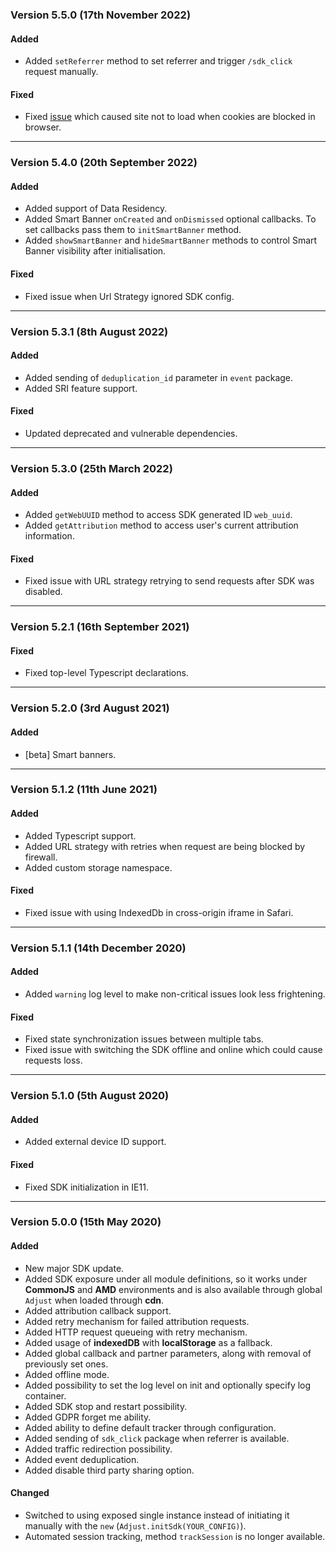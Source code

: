 ### Version 5.5.0 (17th November 2022)
#### Added
- Added `setReferrer` method to set referrer and trigger `/sdk_click` request manually.

#### Fixed
- Fixed [issue](https://github.com/adjust/web_sdk/issues/46) which caused site not to load when cookies are blocked in browser.

---
### Version 5.4.0 (20th September 2022)
#### Added
- Added support of Data Residency.
- Added Smart Banner `onCreated` and `onDismissed` optional callbacks. To set callbacks pass them to `initSmartBanner` method.
- Added `showSmartBanner` and `hideSmartBanner` methods to control Smart Banner visibility after initialisation.

#### Fixed
- Fixed issue when Url Strategy ignored SDK config.

---
### Version 5.3.1 (8th August 2022)
#### Added
- Added sending of `deduplication_id` parameter in `event` package.
- Added SRI feature support.

#### Fixed
- Updated deprecated and vulnerable dependencies.

---
### Version 5.3.0 (25th March 2022)
#### Added
- Added `getWebUUID` method to access SDK generated ID `web_uuid`.
- Added `getAttribution` method to access user's current attribution information.

#### Fixed
- Fixed issue with URL strategy retrying to send requests after SDK was disabled.

---

### Version 5.2.1 (16th September 2021)
#### Fixed
- Fixed top-level Typescript declarations.

---

### Version 5.2.0 (3rd August 2021)
#### Added
- [beta] Smart banners.

---

### Version 5.1.2 (11th June 2021)
#### Added
- Added Typescript support.
- Added URL strategy with retries when request are being blocked by firewall.
- Added custom storage namespace.

#### Fixed
- Fixed issue with using IndexedDb in cross-origin iframe in Safari.

---

### Version 5.1.1 (14th December 2020)
#### Added
- Added `warning` log level to make non-critical issues look less frightening.

#### Fixed
- Fixed state synchronization issues between multiple tabs.
- Fixed issue with switching the SDK offline and online which could cause requests loss.

---

### Version 5.1.0 (5th August 2020)
#### Added
- Added external device ID support.

#### Fixed
- Fixed SDK initialization in IE11.

---

### Version 5.0.0 (15th May 2020)
#### Added
- New major SDK update.
- Added SDK exposure under all module definitions, so it works under **CommonJS** and **AMD** environments and is also available through global `Adjust` when loaded through **cdn**.
- Added attribution callback support.
- Added retry mechanism for failed attribution requests.
- Added HTTP request queueing with retry mechanism.
- Added usage of **indexedDB** with **localStorage** as a fallback.
- Added global callback and partner parameters, along with removal of previously set ones.
- Added offline mode.
- Added possibility to set the log level on init and optionally specify log container.
- Added SDK stop and restart possibility.
- Added GDPR forget me ability.
- Added ability to define default tracker through configuration.
- Added sending of `sdk_click` package when referrer is available.
- Added traffic redirection possibility.
- Added event deduplication.
- Added disable third party sharing option.

#### Changed
- Switched to using exposed single instance instead of initiating it manually with the `new` (`Adjust.initSdk(YOUR_CONFIG)`).
- Automated session tracking, method `trackSession` is no longer available.
